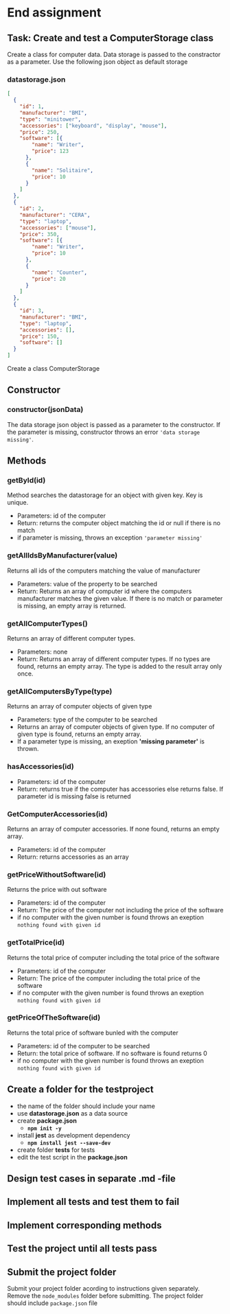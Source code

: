 # End assignment

## Task: Create and test a ComputerStorage class
Create a class for computer data. Data storage is passed to the constractor as a parameter. Use the following json object as default storage

### **datastorage.json**

```json
[
  {
    "id": 1,
    "manufacturer": "BMI",
    "type": "minitower",
    "accessories": ["keyboard", "display", "mouse"],
    "price": 250,
    "software": [{
        "name": "Writer",
        "price": 123
      },
      {
        "name": "Solitaire",
        "price": 10
      }
    ]
  },
  {
    "id": 2,
    "manufacturer": "CERA",
    "type": "laptop",
    "accessories": ["mouse"],
    "price": 350,
    "software": [{
        "name": "Writer",
        "price": 10
      },
      {
        "name": "Counter",
        "price": 20
      }
    ]
  },
  {
    "id": 3,
    "manufacturer": "BMI",
    "type": "laptop",
    "accessories": [],
    "price": 150,
    "software": []
  }
]
```

Create a class ComputerStorage

## Constructor

### **constructor(jsonData)**
The data storage json object is passed as a parameter to the constructor. If the parameter is missing, constructor throws an error `'data storage missing'`.


## Methods

### **getById(id)**
Method searches the datastorage for an object with given key. Key is unique.

  - Parameters: id of the computer
  - Return: returns the computer object matching the id or null if there is no match
  - if parameter is missing, throws an exception `'parameter missing'`

### **getAllIdsByManufacturer(value)**

Returns all ids of the computers matching the value of manufacturer
  
  - Parameters: value of the property to be searched
  - Return: Returns an array of computer id where the computers manufacturer matches the given value. If there is no match or parameter is missing, an empty array is returned.
  
### **getAllComputerTypes()**

Returns an array of different computer types. 

  - Parameters: none
  - Return: Returns an array of different computer types. If no types are found, returns an empty array. The type is added to the result array only once.

### **getAllComputersByType(type)**

Returns an array of computer objects of given type

  - Parameters: type of the computer to be searched
  - Returns an array of computer objects of given type. If no computer of given type is found, returns an empty array.
  - If a parameter type is missing, an exeption **'missing parameter'** is thrown.


### **hasAccessories(id)**
  
- Parameters: id of the computer
- Return: returns true if the computer has accessories else returns false. If parameter id is missing false is returned
 

### **GetComputerAccessories(id)**

Returns an array of computer accessories. If none found, returns an empty array.

  - Parameters: id of the computer 
  - Return: returns accessories as an array

### **getPriceWithoutSoftware(id)**

Returns the price with out software

  - Parameters: id of the computer
  - Return: The price of the computer not including the price of the software
  - if no computer with the given number is found throws an exeption `nothing found with given id`

### **getTotalPrice(id)**

Returns the total price of computer including the total price of the software

  - Parameters: id of the computer
  - Return: The price of the computer including the total price of the software
  - if no computer with the given number is found throws an exeption `nothing found with given id`

### **getPriceOfTheSoftware(id)**

Returns the total price of software bunled with the computer

  - Parameters: id of the computer to be searched
  - Return: the total price of software. If no software is found returns 0
  - if no computer with the given number is found throws an exeption `nothing found with given id`



## Create a folder for the testproject
- the name of the folder should include your name
- use **datastorage.json** as a data source
- create **package.json**
  - **`npm init -y`**
- install **jest** as development dependency
  - **`npm install jest --save-dev`**
- create folder __tests__ for tests
- edit the test script in the **package.json**

## Design test cases in separate .md -file
## Implement all tests and test them to fail
## Implement corresponding methods
## Test the project until all tests pass

## Submit the project folder
Submit your project folder acording to instructions given separately.
Remove the `node_modules` folder before submitting.
The project folder should include `package.json` file